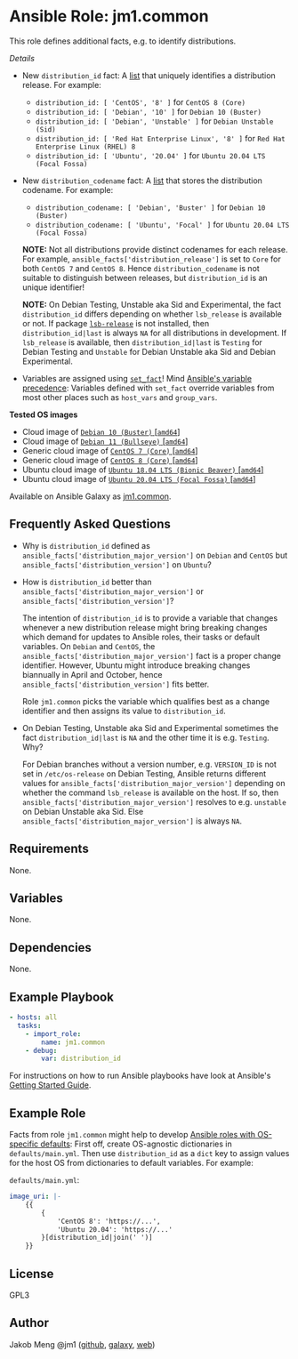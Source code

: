 # Ansible Role: jm1.common

This role defines additional facts, e.g. to identify distributions.

*Details*

* New `distribution_id` fact: A [list](https://docs.ansible.com/ansible/latest/reference_appendices/YAMLSyntax.html)
  that uniquely identifies a distribution release. For example:
  - `distribution_id: [ 'CentOS', '8' ]` for `CentOS 8 (Core)`
  - `distribution_id: [ 'Debian', '10' ]` for `Debian 10 (Buster)`
  - `distribution_id: [ 'Debian', 'Unstable' ]` for `Debian Unstable (Sid)`
  - `distribution_id: [ 'Red Hat Enterprise Linux', '8' ]` for `Red Hat Enterprise Linux (RHEL) 8`
  - `distribution_id: [ 'Ubuntu', '20.04' ]` for `Ubuntu 20.04 LTS (Focal Fossa)`

* New `distribution_codename` fact: A [list](https://docs.ansible.com/ansible/latest/reference_appendices/YAMLSyntax.html)
  that stores the distribution codename. For example:
  - `distribution_codename: [ 'Debian', 'Buster' ]` for `Debian 10 (Buster)`
  - `distribution_codename: [ 'Ubuntu', 'Focal' ]` for `Ubuntu 20.04 LTS (Focal Fossa)`

  **NOTE:**
  Not all distributions provide distinct codenames for each release. For example,
  `ansible_facts['distribution_release']` is set to `Core` for both `CentOS 7`
  and `CentOS 8`. Hence `distribution_codename` is not suitable to distinguish
  between releases, but `distribution_id` is an unique identifier!

  **NOTE:**
  On Debian Testing, Unstable aka Sid and Experimental, the fact `distribution_id`
  differs depending on whether `lsb_release` is available or not. If package 
  [`lsb-release`](https://packages.debian.org/stable/lsb-release) is not installed,
  then `distribution_id|last` is always `NA` for all distributions in development.
  If `lsb_release` is available, then `distribution_id|last` is `Testing` for Debian
  Testing and `Unstable` for Debian Unstable aka Sid and Debian Experimental.

* Variables are assigned using [`set_fact`](https://docs.ansible.com/ansible/latest/modules/set_fact_module.html)!
  Mind [Ansible's variable precedence](https://docs.ansible.com/ansible/latest/user_guide/playbooks_variables.html#variable-precedence-where-should-i-put-a-variable):
  Variables defined with `set_fact` override variables from most other places such as `host_vars` and `group_vars`.

**Tested OS images**

- Cloud image of [`Debian 10 (Buster)` \[`amd64`\]](https://cdimage.debian.org/cdimage/openstack/current/)
- Cloud image of [`Debian 11 (Bullseye)` \[`amd64`\]](https://cdimage.debian.org/cdimage/openstack/testing/)
- Generic cloud image of [`CentOS 7 (Core)` \[`amd64`\]](https://cloud.centos.org/centos/7/images/)
- Generic cloud image of [`CentOS 8 (Core)` \[`amd64`\]](https://cloud.centos.org/centos/8/x86_64/images/)
- Ubuntu cloud image of [`Ubuntu 18.04 LTS (Bionic Beaver)` \[`amd64`\]](https://cloud-images.ubuntu.com/bionic/current/)
- Ubuntu cloud image of [`Ubuntu 20.04 LTS (Focal Fossa)` \[`amd64`\]](https://cloud-images.ubuntu.com/focal/)

Available on Ansible Galaxy as [jm1.common](https://galaxy.ansible.com/jm1/common).

## Frequently Asked Questions

* Why is `distribution_id` defined as `ansible_facts['distribution_major_version']`
  on `Debian` and `CentOS` but `ansible_facts['distribution_version']` on `Ubuntu`?
* How is `distribution_id` better than `ansible_facts['distribution_major_version']`
  or `ansible_facts['distribution_version']`?

  The intention of `distribution_id` is to provide a variable that changes whenever
  a new distribution release might bring breaking changes which demand for updates
  to Ansible roles, their tasks or default variables. On `Debian` and `CentOS`, the
  `ansible_facts['distribution_major_version']` fact is a proper change identifier.
  However, Ubuntu might introduce breaking changes biannually in April and October,
  hence `ansible_facts['distribution_version']` fits better.

  Role `jm1.common` picks the variable which qualifies best as a change identifier
  and then assigns its value to `distribution_id`.

* On Debian Testing, Unstable aka Sid and Experimental sometimes the fact `distribution_id|last` is `NA` and the other 
  time it is e.g. `Testing`. Why?

  For Debian branches without a version number, e.g. `VERSION_ID` is not set in `/etc/os-release` on Debian Testing,
  Ansible returns different values for `ansible_facts['distribution_major_version']` depending on whether the command
  `lsb_release` is available on the host. If so, then `ansible_facts['distribution_major_version']` resolves to e.g. 
  `unstable` on Debian Unstable aka Sid. Else `ansible_facts['distribution_major_version']` is always `NA`.

## Requirements

None.

## Variables

None.

## Dependencies

None.

## Example Playbook

```yml
- hosts: all
  tasks:
    - import_role:
        name: jm1.common
    - debug:
        var: distribution_id
```

For instructions on how to run Ansible playbooks have look at Ansible's
[Getting Started Guide](https://docs.ansible.com/ansible/latest/network/getting_started/first_playbook.html).

## Example Role

Facts from role `jm1.common` might help to develop [Ansible roles with OS-specific defaults](
https://gist.github.com/JM1/9363beeb9fb5055e054b5f64aea0a598#approach-using-os-agnostic-dictionaries-in-defaultsmainyml):
First off, create OS-agnostic dictionaries in `defaults/main.yml`. Then use `distribution_id`
as a `dict` key to assign values for the host OS from dictionaries to default variables.
For example:

`defaults/main.yml`:
```yml
image_uri: |-
    {{
        {
            'CentOS 8': 'https://...',
            'Ubuntu 20.04': 'https://...'
        }[distribution_id|join(' ')]
    }}
```

## License

GPL3

## Author

Jakob Meng
@jm1 ([github](https://github.com/jm1), [galaxy](https://galaxy.ansible.com/jm1), [web](http://www.jakobmeng.de))
